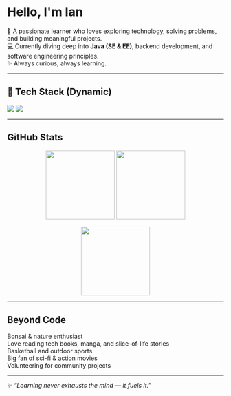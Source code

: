 # Hello, I'm Ian  

🌱 A passionate learner who loves exploring technology, solving problems, and building meaningful projects.  
💻 Currently diving deep into **Java (SE & EE)**, backend development, and software engineering principles.  
✨ Always curious, always learning.  

---

## 🚀 Tech Stack (Dynamic)
![](http://github-profile-summary-cards.vercel.app/api/cards/repos-per-language?username=iankristoper&theme=tokyonight)
![](http://github-profile-summary-cards.vercel.app/api/cards/most-commit-language?username=iankristoper&theme=tokyonight)


---

## GitHub Stats  
<p align="center">
  <img src="https://github-readme-stats.vercel.app/api?username=iankristoper&show_icons=true&theme=tokyonight" height="160"/>
  <img src="https://github-readme-stats.vercel.app/api/top-langs/?username=iankristoper&layout=compact&theme=tokyonight" height="160"/>
</p>

<p align="center">
  <img src="https://github-readme-streak-stats.herokuapp.com/?user=iankristoper&theme=tokyonight" height="160"/>
</p>

---

## Beyond Code  
Bonsai & nature enthusiast  
Love reading tech books, manga, and slice-of-life stories  
Basketball and outdoor sports  
Big fan of sci-fi & action movies  
Volunteering for community projects  

---
✨ *“Learning never exhausts the mind — it fuels it.”*  
